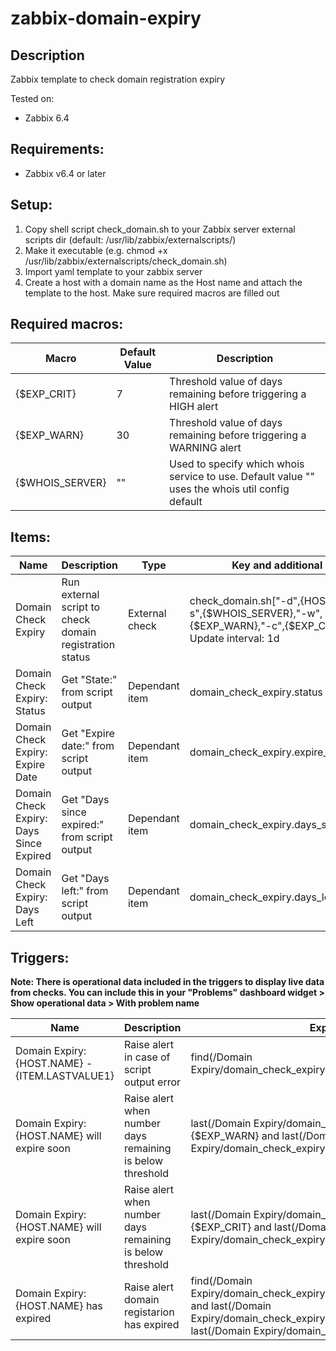 # zabbix-domain-expiry

## Description

Zabbix template to check domain registration expiry

Tested on:
* Zabbix 6.4

## Requirements:
* Zabbix v6.4 or later

## Setup:

1. Copy shell script check_domain.sh to your Zabbix server external scripts dir (default: /usr/lib/zabbix/externalscripts/)
2. Make it executable (e.g. chmod +x /usr/lib/zabbix/externalscripts/check_domain.sh)
2. Import yaml template to your zabbix server
3. Create a host with a domain name as the Host name and attach the template to the host. Make sure required macros are filled out

## Required macros:

|Macro|Default Value|Description|
|-----|-------------|-----------|
|{$EXP_CRIT}|7|Threshold value of days remaining before triggering a HIGH alert|
|{$EXP_WARN}|30|Threshold value of days remaining before triggering a WARNING alert|
|{$WHOIS_SERVER}|""|Used to specify which whois service to use. Default value "" uses the whois util config default|

## Items:

|Name|Description|Type|Key and additional info|
|----|-----------|----|----|
|Domain Check Expiry|Run external script to check domain registration status|External check|check_domain.sh["-d",{HOST.NAME},"-s",{$WHOIS_SERVER},"-w",{$EXP_WARN},"-c",{$EXP_CRIT}], Update interval: 1d|
|Domain Check Expiry: Status|Get "State:" from script output|Dependant item|domain_check_expiry.status|
|Domain Check Expiry: Expire Date|Get "Expire date:" from script output|Dependant item|domain_check_expiry.expire_date|
|Domain Check Expiry: Days Since Expired|Get "Days since expired:" from script output|Dependant item|domain_check_expiry.days_since_expired|
|Domain Check Expiry: Days Left|Get "Days left:" from script output|Dependant item|domain_check_expiry.days_left|

## Triggers:
<b>Note: There is operational data included in the triggers to display live data from checks. You can include this in your "Problems" dashboard widget > Show operational data > With problem name</b>

|Name|Description|Expression|Severity|
|----|-----------|----------|--------|
|Domain Expiry: {HOST.NAME} - {ITEM.LASTVALUE1}|Raise alert in case of script output error|find(/Domain Expiry/domain_check_expiry.status,#1,"like","UNKNOWN")=1|Not classified|
|Domain Expiry: {HOST.NAME} will expire soon|Raise alert when number days remaining is below threshold|last(/Domain Expiry/domain_check_expiry.days_left)<={$EXP_WARN} and last(/Domain Expiry/domain_check_expiry.expire_date)<>0|Warning|
|Domain Expiry: {HOST.NAME} will expire soon|Raise alert when number days remaining is below threshold|last(/Domain Expiry/domain_check_expiry.days_left)<={$EXP_CRIT} and last(/Domain Expiry/domain_check_expiry.expire_date)<>0|High|
|Domain Expiry: {HOST.NAME} has expired|Raise alert domain registarion has expired|find(/Domain Expiry/domain_check_expiry.status,#1,"like","EXPIRED")=1 and last(/Domain Expiry/domain_check_expiry.days_since_expired)>=0 and last(/Domain Expiry/domain_check_expiry.expire_date)<>0|Disaster|
